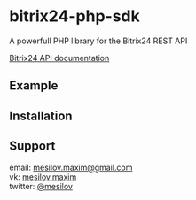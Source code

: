 bitrix24-php-sdk
================

A powerfull PHP library for the Bitrix24 REST API

[Bitrix24 API documentation](http://dev.1c-bitrix.ru/rest_help/)
## Example ##
## Installation ##
## Support ##
email: <mesilov.maxim@gmail.com>  
vk: [mesilov.maxim](https://vk.com/mesilov.maxim)  
twitter: [@mesilov](https://twitter.com/mesilov)

